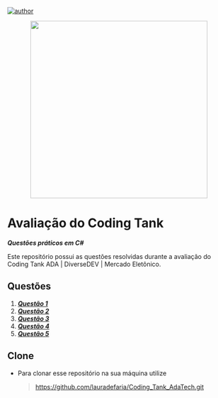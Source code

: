  [![author](https://img.shields.io/badge/author-lauradefaria-purple.svg)](https://github.com/lauradefaria)<br/>
 
 <p align="center">
    <img src="https://github.com/lauradefaria/DiverseDev_Avaliacao/imgs/diverseDEV.png" width="400">
</p>

# Avaliação do Coding Tank

***Questões práticos em C#***

Este repositório possui as questões resolvidas durante a avaliação do Coding Tank ADA | DiverseDEV | Mercado Eletônico.


## Questões

1. ***<a href="https://github.com/lauradefaria/DiverseDev_Avaliacao/tree/main/Quest%C3%A3o%201">Questão 1</a>***  <br/>
2. ***<a href="https://github.com/lauradefaria/DiverseDev_Avaliacao/tree/main/Quest%C3%A3o%202">Questão 2</a>***  <br/>
3. ***<a href="https://github.com/lauradefaria/DiverseDev_Avaliacao/tree/main/Quest%C3%A3o%203">Questão 3</a>***  <br/>
4. ***<a href="https://github.com/lauradefaria/DiverseDev_Avaliacao/tree/main/Quest%C3%A3o%204">Questão 4</a>***  <br/>
5. ***<a href="https://github.com/lauradefaria/DiverseDev_Avaliacao/tree/main/Quest%C3%A3o%205">Questão 5</a>***  <br/>

## Clone

- Para clonar esse repositório na sua máquina utilize
    > https://github.com/lauradefaria/Coding_Tank_AdaTech.git


